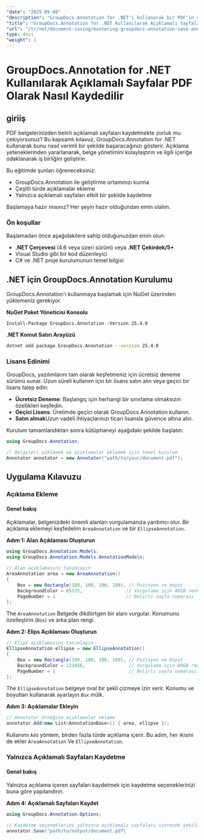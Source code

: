 ```yaml
---
"date": "2025-05-06"
"description": "GroupDocs.Annotation for .NET'i kullanarak bir PDF'in yalnızca açıklamalı sayfalarını nasıl etkili bir şekilde kaydedeceğinizi öğrenin. Bu ayrıntılı kılavuzla belge yönetimini ve iş birliğini geliştirin."
"title": "GroupDocs.Annotation for .NET Kullanılarak Açıklamalı Sayfalar PDF Olarak Nasıl Kaydedilir"
"url": "/tr/net/document-saving/mastering-groupdocs-annotation-save-annotated-pdf-pages/"
type: docs
"weight": 1
---
```


# GroupDocs.Annotation for .NET Kullanılarak Açıklamalı Sayfalar PDF Olarak Nasıl Kaydedilir

## giriiş

PDF belgelerinizden belirli açıklamalı sayfaları kaydetmekte zorluk mu çekiyorsunuz? Bu kapsamlı kılavuz, GroupDocs.Annotation for .NET kullanarak bunu nasıl verimli bir şekilde başaracağınızı gösterir. Açıklama yeteneklerinden yararlanarak, belge yönetimini kolaylaştırın ve ilgili içeriğe odaklanarak iş birliğini geliştirin.

Bu eğitimde şunları öğreneceksiniz:
- GroupDocs.Annotation ile geliştirme ortamınızı kurma
- Çeşitli türde açıklamalar ekleme
- Yalnızca açıklamalı sayfaları etkili bir şekilde kaydetme

Başlamaya hazır mısınız? Her şeyin hazır olduğundan emin olalım.

### Ön koşullar

Başlamadan önce aşağıdakilere sahip olduğunuzdan emin olun:
- **.NET Çerçevesi** (4.6 veya üzeri sürüm) veya **.NET Çekirdek/5+**
- Visual Studio gibi bir kod düzenleyici
- C# ve .NET proje kurulumunun temel bilgisi

## .NET için GroupDocs.Annotation Kurulumu

GroupDocs.Annotation'ı kullanmaya başlamak için NuGet üzerinden yüklemeniz gerekiyor.

**NuGet Paket Yöneticisi Konsolu**

```plaintext
Install-Package GroupDocs.Annotation -Version 25.4.0
```

**\.NET Komut Satırı Arayüzü**

```bash
dotnet add package GroupDocs.Annotation --version 25.4.0
```

### Lisans Edinimi

GroupDocs, yazılımlarını tam olarak keşfetmeniz için ücretsiz deneme sürümü sunar. Uzun süreli kullanım için bir lisans satın alın veya geçici bir lisans talep edin:
- **Ücretsiz Deneme**: Başlangıç için herhangi bir sınırlama olmaksızın özellikleri keşfedin.
- **Geçici Lisans**: Üretimde geçici olarak GroupDocs.Annotation kullanın.
- **Satın almak**Uzun vadeli ihtiyaçlarınızı ticari lisansla güvence altına alın.

Kurulum tamamlandıktan sonra kütüphaneyi aşağıdaki şekilde başlatın:

```csharp
using GroupDocs.Annotation;

// Belgeleri yüklemek ve açıklamalar eklemek için temel kurulum
Annotator annotator = new Annotator("path/to/your/document.pdf");
```

## Uygulama Kılavuzu

### Açıklama Ekleme

#### Genel bakış

Açıklamalar, belgenizdeki önemli alanları vurgulamanıza yardımcı olur. Bir açıklama eklemeyi keşfedelim `AreaAnnotation` ve bir `EllipseAnnotation`.

**Adım 1: Alan Açıklaması Oluşturun**

```csharp
using GroupDocs.Annotation.Models;
using GroupDocs.Annotation.Models.AnnotationModels;

// Alan açıklamasını tanımlayın
AreaAnnotation area = new AreaAnnotation()
{
    Box = new Rectangle(100, 100, 100, 100), // Pozisyon ve boyut
    BackgroundColor = 65535,                // Vurgulama için ARGB renk değeri
    PageNumber = 1                          // Belirli sayfa numarası
};
```

The `AreaAnnotation` Belgede dikdörtgen bir alanı vurgular. Konumunu özelleştirin (`Box`) ve arka plan rengi.

**Adım 2: Elips Açıklaması Oluşturun**

```csharp
// Elips açıklamasını tanımlayın
EllipseAnnotation ellipse = new EllipseAnnotation()
{
    Box = new Rectangle(100, 100, 100, 100), // Pozisyon ve boyut
    BackgroundColor = 123456,                // Vurgulama için ARGB renk değeri
    PageNumber = 1                           // Belirli sayfa numarası
};
```

The `EllipseAnnotation` belgeye oval bir şekil çizmeye izin verir. Konumu ve boyutları kullanarak ayarlayın `Box` mülk.

**Adım 3: Açıklamalar Ekleyin**

```csharp
// Annotator örneğine açıklamalar ekleme
annotator.Add(new List<AnnotationBase>() { area, ellipse });
```

Kullanımı `Add` yöntem, birden fazla türde açıklama içerir. Bu adım, her ikisini de ekler `AreaAnnotation` Ve `EllipseAnnotation`.

### Yalnızca Açıklamalı Sayfaları Kaydetme

#### Genel bakış

Yalnızca açıklama içeren sayfaları kaydetmek için kaydetme seçeneklerinizi buna göre yapılandırın.

**Adım 4: Açıklamalı Sayfaları Kaydet**

```csharp
using GroupDocs.Annotation.Options;

// Kaydetme seçeneklerini yalnızca açıklamalı sayfaları içerecek şekilde ayarlayın
annotator.Save("path/to/output/document.pdf\